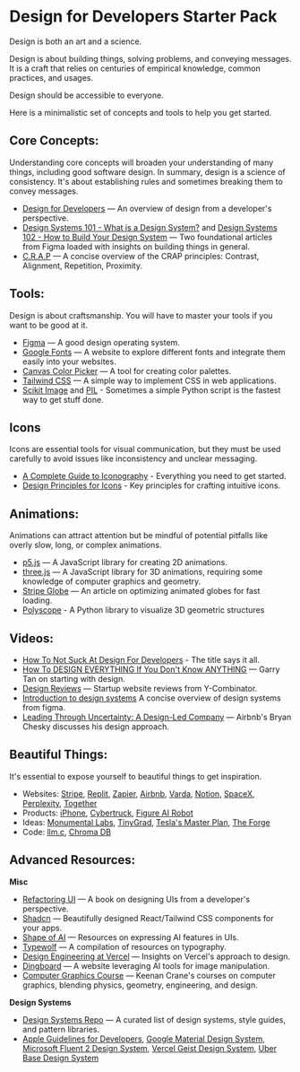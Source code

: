 # Design for Developers Starter Pack

Design is both an art and a science.

Design is about building things, solving problems, and conveying messages. It is a craft that relies on centuries of empirical knowledge, common practices, and usages.

Design should be accessible to everyone.

Here is a minimalistic set of concepts and tools to help you get started.

## Core Concepts:
Understanding core concepts will broaden your understanding of many things, including good software design. In summary, design is a science of consistency. It's about establishing rules and sometimes breaking them to convey messages.
- [Design for Developers](https://joyofcode.xyz/design-for-developers) — An overview of design from a developer's perspective.
- [Design Systems 101 - What is a Design System?](https://www.figma.com/blog/design-systems-101-what-is-a-design-system/) and [Design Systems 102 - How to Build Your Design System](https://www.figma.com/blog/design-systems-102-how-to-build-your-design-system/) — Two foundational articles from Figma loaded with insights on building things in general.
- [C.R.A.P](https://vwo.com/blog/crap-design-principles/) — A concise overview of the CRAP principles: Contrast, Alignment, Repetition, Proximity.

## Tools:
Design is about craftsmanship. You will have to master your tools if you want to be good at it. 
- [Figma](http://figma.com) — A good design operating system.
- [Google Fonts](https://fonts.google.com) — A website to explore different fonts and integrate them easily into your websites.
- [Canvas Color Picker](https://www.canva.com/colors/color-wheel/) — A tool for creating color palettes.
- [Tailwind CSS](https://tailwindcss.com) — A simple way to implement CSS in web applications.
- [Scikit Image](https://scikit-image.org) and [PIL](https://pillow.readthedocs.io/en/stable/) - Sometimes a simple Python script is the fastest way to get stuff done.

## Icons
Icons are essential tools for visual communication, but they must be used carefully to avoid issues like inconsistency and unclear messaging.
- [A Complete Guide to Iconography](https://www.designsystems.com/iconography-guide/) - Everything you need to get started.
- [Design Principles for Icons](https://m3.material.io/styles/icons/designing-icons) - Key principles for crafting intuitive icons. 

## Animations:
Animations can attract attention but be mindful of potential pitfalls like overly slow, long, or complex animations.
- [p5.js](https://p5js.org/) — A JavaScript library for creating 2D animations.
- [three.js](https://threejs.org) — A JavaScript library for 3D animations, requiring some knowledge of computer graphics and geometry.
- [Stripe Globe](https://stripe.com/blog/globe) — An article on optimizing animated globes for fast loading.
- [Polyscope](https://polyscope.run/py/) - A Python library to visualize 3D geometric structures

## Videos:
- [How To Not Suck At Design For Developers](https://www.youtube.com/watch?v=YNOwO5s4AL8) - The title says it all. 
- [How To DESIGN EVERYTHING If You Don't Know ANYTHING](https://www.youtube.com/watch?v=K3Ctc1UN0bQ) — Garry Tan on starting with design.
- [Design Reviews](https://www.youtube.com/watch?v=pqwOL6YfRIo) — Startup website reviews from Y-Combinator.
- [Introduction to design systems](https://www.youtube.com/watch?v=Dtd40cHQQlk&) A concise overview of design systems from figma. 
- [Leading Through Uncertainty: A Design-Led Company](https://www.youtube.com/watch?v=Dkfijg7s76o) — Airbnb's Bryan Chesky discusses his design approach.

## Beautiful Things:
 It's essential to expose yourself to beautiful things to get inspiration.
- Websites: [Stripe](https://stripe.com), [Replit](https://replit.com), [Zapier](https://brand.zapier.com), [Airbnb](https://www.airbnb.com), [Varda](https://www.varda.com), [Notion](https://www.notion.so/product), [SpaceX](https://www.spacex.com), [Perplexity](https://www.perplexity.ai), [Together](https://www.together.ai)
- Products: [iPhone](https://www.apple.com/iphone), [Cybertruck](https://www.tesla.com/cybertruck), [Figure AI Robot](https://www.figure.ai)
- Ideas: [Monumental Labs](https://www.monumentallabs.co), [TinyGrad](https://github.com/tinygrad/tinygrad), [Tesla's Master Plan](https://www.tesla.com/ns_videos/Tesla-Master-Plan-Part-3.pdf), [The Forge](https://nousresearch.com/forge/)
- Code: [llm.c](https://github.com/karpathy/llm.c), [Chroma DB](https://www.trychroma.com) 

## Advanced Resources:
**Misc**
- [Refactoring UI](https://www.refactoringui.com) — A book on designing UIs from a developer's perspective.
- [Shadcn](https://ui.shadcn.com/) — Beautifully designed React/Tailwind CSS components for your apps.
- [Shape of AI](https://www.shapeof.ai) — Resources on expressing AI features in UIs.
- [Typewolf](https://www.typewolf.com/resources) — A compilation of resources on typography.
- [Design Engineering at Vercel](https://vercel.com/blog/design-engineering-at-vercel) — Insights on Vercel's approach to design.
- [Dingboard](https://dingboard.com) — A website leveraging AI tools for image manipulation.
- [Computer Graphics Course](https://www.youtube.com/playlist?list=PL9_jI1bdZmz2emSh0UQ5iOdT2xRHFHL7E) — Keenan Crane's courses on computer graphics, blending physics, geometry, engineering, and design.

**Design Systems**
- [Design Systems Repo](https://designsystemsrepo.com/design-systems/) — A curated list of design systems, style guides, and pattern libraries.
- [Apple Guidelines for Developers](https://developer.apple.com/design/human-interface-guidelines/platforms), [Google Material Design System](https://m3.material.io), [Microsoft Fluent 2 Design System](https://fluent2.microsoft.design), [Vercel Geist Design System](https://vercel.com/geist/introduction), [Uber Base Design System](https://base.uber.com)
